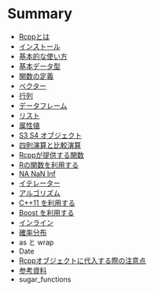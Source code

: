 # Summary

* [Rcppとは](README.md)
* [インストール](install.md)
* [基本的な使い方](basic_usage.md)
* [基本データ型](data_types.md)
* [関数の定義](function.md)
* [ベクター](vector.md)
* [行列](matrix.md)
* [データフレーム](dataframe.md)
* [リスト](list.md)
* [属性値](attributes.md)
* [S3 S4 オブジェクト](s3_s4.md)
* [四則演算と比較演算](calculation.md)
* [Rcppが提供する関数](rcpp_functions.md)
* [Rの関数を利用する](R_function.md)
* [NA NaN Inf](na_nan_inf.md)
* [イテレーター](iterator.md)
* [アルゴリズム](STL.md)
* [C++11 を利用する](c++11.md)
* [Boost を利用する](boost.md)
* [インライン](inline.md)
* [確率分布](prob_distributions.md)
* as と wrap
* Date
* [Rcppオブジェクトに代入する際の注意点](assignment.md)
* [参考資料](references.md)
* sugar_functions


